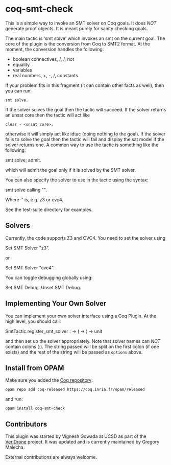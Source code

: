 coq-smt-check
=============

This is a simple way to invoke an SMT solver on Coq goals.
It does *NOT* generate proof objects. It is meant purely for sanity checking
goals.

The main tactic is 'smt solve' which invokes an smt on the current goal. The
core of the plugin is the conversion from Coq to SMT2 format. At the moment,
the conversion handles the following:

 - boolean connectives, /\, \/, not
 - equality
 - variables
 - real numbers, +, -, /, constants

If your problem fits in this fragment (it can contain other facts as well), then
you can run:

    smt solve.

If the solver solves the goal then the tactic will succeed. If the solver
returns an unsat core then the tactic will act like

    clear - <unsat core>.

otherwise it will simply act like idtac (doing nothing to the goal).
If the solver fails to solve the goal then the tactic will fail and
display the sat model if the solver returns one. A common way to use
the tactic is something like the following:

   smt solve; admit.

which will admit the goal only if it is solved by the SMT solver.

You can also specify the solver to use in the tactic using the syntax:

   smt solve calling "<solver-name>".

Where `<solver-name>' is, e.g. z3 or cvc4.

See the test-suite directory for examples.

Solvers
-------

Currently, the code supports Z3 and CVC4. You need to set the solver using

   Set SMT Solver "z3".

or

   Set SMT Solver "cvc4".

You can toggle debugging globally using:

   Set SMT Debug.
   Unset SMT Debug.

Implementing Your Own Solver
----------------------------

You can implement your own solver interface using a Coq Plugin. At the high
level, you should call:

   SmtTactic.register_smt_solver : <name> -> (<options> -> <solver>) -> unit

and then set up the solver appropriately. Note that solver names can *NOT*
contain colons (:). The string passed will be split on the first colon (if
one exists) and the rest of the string will be passed as `options` above.

Install from OPAM
-----------------
Make sure you added the [Coq repository](coq.io/opam/):

    opam repo add coq-released https://coq.inria.fr/opam/released

and run:

    opam install coq-smt-check

Contributors
------------

This plugin was started by Vignesh Gowada at UCSD as part of the [VeriDrone](http://veridrone.ucsd.edu/) project. It was updated and is currently maintained by Gregory Malecha.

External contributions are always welcome.
